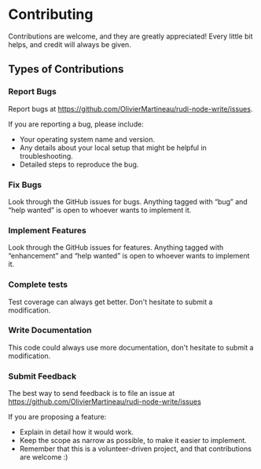 # Contributing

Contributions are welcome, and they are greatly appreciated!
Every little bit helps, and credit will always be given.

## Types of Contributions

### Report Bugs

Report bugs at https://github.com/OlivierMartineau/rudi-node-write/issues.

If you are reporting a bug, please include:

- Your operating system name and version.
- Any details about your local setup that might be helpful in troubleshooting.
- Detailed steps to reproduce the bug.

### Fix Bugs

Look through the GitHub issues for bugs.
Anything tagged with “bug” and “help wanted” is open to whoever wants to implement it.

### Implement Features

Look through the GitHub issues for features.
Anything tagged with “enhancement” and “help wanted” is open to whoever wants to implement it.

### Complete tests

Test coverage can always get better. Don't hesitate to submit a modification.

### Write Documentation

This code could always use more documentation, don't hesitate to submit a modification.

### Submit Feedback

The best way to send feedback is to file an issue at https://github.com/OlivierMartineau/rudi-node-write/issues

If you are proposing a feature:

- Explain in detail how it would work.
- Keep the scope as narrow as possible, to make it easier to implement.
- Remember that this is a volunteer-driven project, and that contributions are welcome :)
